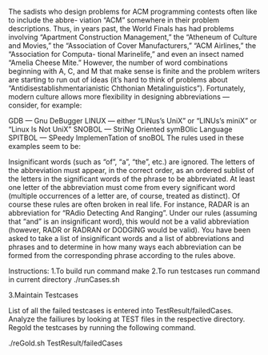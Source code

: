 The sadists who design problems for ACM programming contests often like to include the abbre- viation “ACM” somewhere in their problem descriptions. Thus, in years past, the World Finals has had problems involving “Apartment Construction Management,” the “Atheneum of Culture and Movies,” the “Association of Cover Manufacturers,” “ACM Airlines,” the “Association for Computa- tional Marinelife,” and even an insect named “Amelia Cheese Mite.” However, the number of word combinations beginning with A, C, and M that make sense is finite and the problem writers are starting to run out of ideas (it’s hard to think of problems about “Antidisestablishmentarianistic Chthonian Metalinguistics”). Fortunately, modern culture allows more flexibility in designing abbreviations — consider, for example:

GDB — Gnu DeBugger
LINUX — either “LINus’s UniX” or “LINUs’s miniX” or “Linux Is Not UniX”
SNOBOL — StriNg Oriented symBOlic Language
SPITBOL — SPeedy ImplemenTation of snoBOL
The rules used in these examples seem to be:

Insignificant words (such as “of”, “a”, “the”, etc.) are ignored.
The letters of the abbreviation must appear, in the correct order, as an ordered sublist of the letters in the significant words of the phrase to be abbreviated.
At least one letter of the abbreviation must come from every significant word (multiple occurrences of a letter are, of course, treated as distinct).
Of course these rules are often broken in real life. For instance, RADAR is an abbreviation for “RAdio Detecting And Ranging”. Under our rules (assuming that “and” is an insignificant word), this would not be a valid abbreviation (however, RADR or RADRAN or DODGING would be valid). You have been asked to take a list of insignificant words and a list of abbreviations and phrases and to determine in how many ways each abbreviation can be formed from the corresponding phrase according to the rules above.

Instructions:
1.To build run command
    make
2.To run testcases run command in current directory
    ./runCases.sh

3.Maintain Testcases

List of all the failed testcases is entered into TestResult/failedCases.
Analyze the failiures by looking at TEST files in the respective directory. Regold the testcases by running the following command.

./reGold.sh TestResult/failedCases

